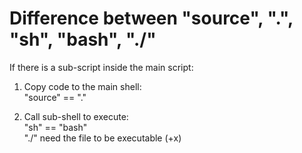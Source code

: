 # Difference between "source", ".", "sh", "bash", "./"
If there is a sub-script inside the main script:  
1. Copy code to the main shell:  
"source" == "."  

2. Call sub-shell to execute:  
"sh" == "bash"  
"./" need the file to be executable (+x)  
